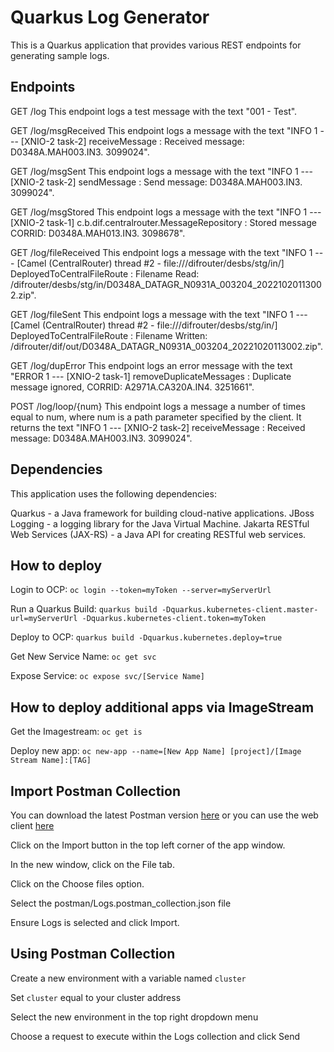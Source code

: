 # Quarkus Log Generator

This is a Quarkus application that provides various REST endpoints for generating sample logs.

## Endpoints

GET /log
This endpoint logs a test message with the text "001 - Test".

GET /log/msgReceived
This endpoint logs a message with the text "INFO 1 --- [XNIO-2 task-2] receiveMessage : Received message: D0348A.MAH003.IN3. 3099024".

GET /log/msgSent
This endpoint logs a message with the text "INFO 1 --- [XNIO-2 task-2] sendMessage : Send message: D0348A.MAH003.IN3. 3099024".

GET /log/msgStored
This endpoint logs a message with the text "INFO 1 --- [XNIO-2 task-1] c.b.dif.centralrouter.MessageRepository : Stored message CORRID: D0348A.MAH013.IN3. 3098678".

GET /log/fileReceived
This endpoint logs a message with the text "INFO 1 --- [Camel (CentralRouter) thread #2 - file:///difrouter/desbs/stg/in/] DeployedToCentralFileRoute : Filename Read: /difrouter/desbs/stg/in/D0348A_DATAGR_N0931A_003204_20221020113002.zip".

GET /log/fileSent
This endpoint logs a message with the text "INFO 1 --- [Camel (CentralRouter) thread #2 - file:///difrouter/desbs/stg/in/] DeployedToCentralFileRoute : Filename Written: /difrouter/dif/out/D0348A_DATAGR_N0931A_003204_20221020113002.zip".

GET /log/dupError
This endpoint logs an error message with the text "ERROR 1 --- [XNIO-2 task-1] removeDuplicateMessages : Duplicate message ignored, CORRID: A2971A.CA320A.IN4. 3251661".

POST /log/loop/{num}
This endpoint logs a message a number of times equal to num, where num is a path parameter specified by the client. It returns the text "INFO 1 --- [XNIO-2 task-2] receiveMessage : Received message: D0348A.MAH003.IN3. 3099024".

## Dependencies

This application uses the following dependencies:

Quarkus - a Java framework for building cloud-native applications.
JBoss Logging - a logging library for the Java Virtual Machine.
Jakarta RESTful Web Services (JAX-RS) - a Java API for creating RESTful web services.

## How to deploy

Login to OCP:
```oc login --token=myToken --server=myServerUrl```

Run a Quarkus Build:
```quarkus build -Dquarkus.kubernetes-client.master-url=myServerUrl -Dquarkus.kubernetes-client.token=myToken```

Deploy to OCP:
```quarkus build -Dquarkus.kubernetes.deploy=true```

Get New Service Name: ```oc get svc```

Expose Service: ```oc expose svc/[Service Name]```

## How to deploy additional apps via ImageStream

Get the Imagestream: ```oc get is```

Deploy new app: ```oc new-app --name=[New App Name] [project]/[Image Stream Name]:[TAG]```

## Import Postman Collection

You can download the latest Postman version [here](https://www.postman.com/downloads/) or you can use the web client [here](https://www.postman.com/)

Click on the Import button in the top left corner of the app window.

In the new window, click on the File tab.

Click on the Choose files option.

Select the postman/Logs.postman_collection.json file

Ensure Logs is selected and click Import.

## Using Postman Collection

Create a new environment with a variable named `cluster`

Set `cluster` equal to your cluster address

Select the new environment in the top right dropdown menu

Choose a request to execute within the Logs collection and click Send